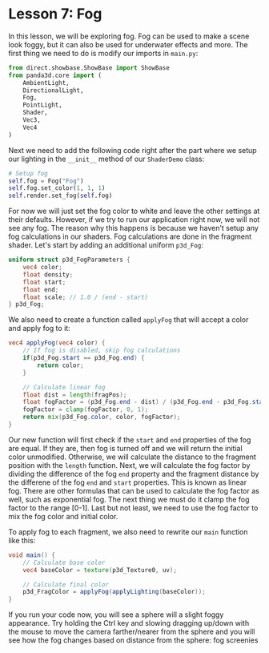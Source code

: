 # Lesson 7: Fog

In this lesson, we will be exploring fog. Fog can be used to make a scene look foggy, but it can also be used for underwater effects and more. The first thing we need to do is modify our imports in `main.py`:
```python
from direct.showbase.ShowBase import ShowBase
from panda3d.core import (
    AmbientLight,
    DirectionalLight,
    Fog,
    PointLight,
    Shader,
    Vec3,
    Vec4
)
```

Next we need to add the following code right after the part where we setup our lighting in the `__init__` method of our `ShaderDemo` class:
```python
# Setup fog
self.fog = Fog("Fog")
self.fog.set_color(1, 1, 1)
self.render.set_fog(self.fog)
```

For now we will just set the fog color to white and leave the other settings at their defaults. However, if we try to run our application right now, we will not see any fog. The reason why this happens is because we haven't setup any fog calculations in our shaders. Fog calculations are done in the fragment shader. Let's start by adding an additional uniform `p3d_Fog`:
```glsl
uniform struct p3d_FogParameters {
    vec4 color;
    float density;
    float start;
    float end;
    float scale; // 1.0 / (end - start)
} p3d_Fog;
```

We also need to create a function called `applyFog` that will accept a color and apply fog to it:
```glsl
vec4 applyFog(vec4 color) {
    // If fog is disabled, skip fog calculations
    if(p3d_Fog.start == p3d_Fog.end) {
        return color;
    }

    // Calculate linear fog
    float dist = length(fragPos);
    float fogFactor = (p3d_Fog.end - dist) / (p3d_Fog.end - p3d_Fog.start);
    fogFactor = clamp(fogFactor, 0, 1);
    return mix(p3d_Fog.color, color, fogFactor);
}
```

Our new function will first check if the `start` and `end` properties of the fog are equal. If they are, then fog is turned off and we will return the initial color unmodified. Otherwise, we will calculate the distance to the fragment position with the `length` function. Next, we will calculate the fog factor by dividing the difference of the fog `end` property and the fragment distance by the differene of the fog `end` and `start` properties. This is known as linear fog. There are other formulas that can be used to calculate the fog factor as well, such as exponential fog. The next thing we must do it clamp the fog factor to the range [0-1]. Last but not least, we need to use the fog factor to mix the fog color and initial color.  

To apply fog to each fragment, we also need to rewrite our `main` function like this:
```glsl
void main() {
    // Calculate base color
    vec4 baseColor = texture(p3d_Texture0, uv);

    // Calculate final color
    p3d_FragColor = applyFog(applyLighting(baseColor));
}
```

If you run your code now, you will see a sphere will a slight foggy appearance. Try holding the Ctrl key and slowing dragging up/down with the mouse to move the camera farther/nearer from the sphere and you will see how the fog changes based on distance from the sphere:
fog screenies
